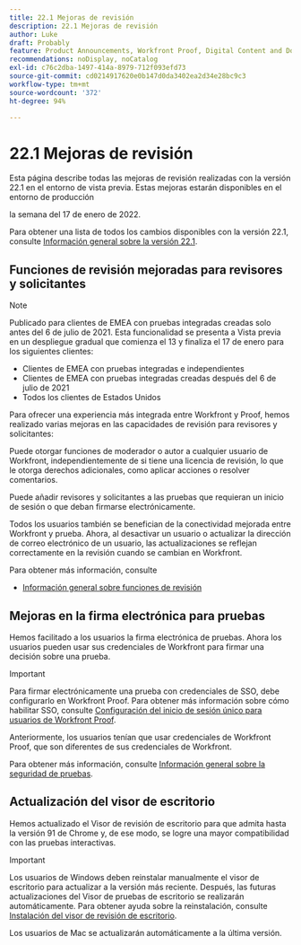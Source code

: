 ```yaml
---
title: 22.1 Mejoras de revisión
description: 22.1 Mejoras de revisión
author: Luke
draft: Probably
feature: Product Announcements, Workfront Proof, Digital Content and Documents
recommendations: noDisplay, noCatalog
exl-id: c76c2dba-1497-414a-8979-712f093efd73
source-git-commit: cd0214917620e0b147d0da3402ea2d34e28bc9c3
workflow-type: tm+mt
source-wordcount: '372'
ht-degree: 94%

---
```


# 22.1 Mejoras de revisión

Esta página describe todas las mejoras de revisión realizadas con la versión 22.1 en el entorno de vista previa. Estas mejoras estarán disponibles en el entorno de producción

<!--
<MadCap:conditionalText data-mc-conditions="QuicksilverOrClassic.Draft mode">
in January 2022
</MadCap:conditionalText>
-->

la semana del 17 de enero de 2022.

Para obtener una lista de todos los cambios disponibles con la versión 22.1, consulte [Información general sobre la versión 22.1](../../../product-announcements/product-releases/22.1-release-activity/22-1-release-overview.md).

## Funciones de revisión mejoradas para revisores y solicitantes

>[!NOTE]
>
>Publicado para clientes de EMEA con pruebas integradas creadas solo antes del 6 de julio de 2021. Esta funcionalidad se presenta a Vista previa en un despliegue gradual que comienza el 13 y finaliza el 17 de enero para los siguientes clientes:
>
>* Clientes de EMEA con pruebas integradas e independientes
>* Clientes de EMEA con pruebas integradas creadas después del 6 de julio de 2021
>* Todos los clientes de Estados Unidos

Para ofrecer una experiencia más integrada entre Workfront y Proof, hemos realizado varias mejoras en las capacidades de revisión para revisores y solicitantes:

Puede otorgar funciones de moderador o autor a cualquier usuario de Workfront, independientemente de si tiene una licencia de revisión, lo que le otorga derechos adicionales, como aplicar acciones o resolver comentarios.

Puede añadir revisores y solicitantes a las pruebas que requieran un inicio de sesión o que deban firmarse electrónicamente.

Todos los usuarios también se benefician de la conectividad mejorada entre Workfront y prueba. Ahora, al desactivar un usuario o actualizar la dirección de correo electrónico de un usuario, las actualizaciones se reflejan correctamente en la revisión cuando se cambian en Workfront.

Para obtener más información, consulte

* [Información general sobre funciones de revisión](../../../review-and-approve-work/proofing/proofing-overview/proof-roles.md)

## Mejoras en la firma electrónica para pruebas

Hemos facilitado a los usuarios la firma electrónica de pruebas. Ahora los usuarios pueden usar sus credenciales de Workfront para firmar una decisión sobre una prueba.

>[!IMPORTANT]
>
>Para firmar electrónicamente una prueba con credenciales de SSO, debe configurarlo en Workfront Proof. Para obtener más información sobre cómo habilitar SSO, consulte [Configuración del inicio de sesión único para usuarios de Workfront Proof](../../../workfront-proof/wp-acct-admin/account-settings/configure-sso-for-wp-users.md).

Anteriormente, los usuarios tenían que usar credenciales de Workfront Proof, que son diferentes de sus credenciales de Workfront.

Para obtener más información, consulte [Información general sobre la seguridad de pruebas](../../../review-and-approve-work/proofing/proofing-overview/proof-security-overview.md).

## Actualización del visor de escritorio

Hemos actualizado el Visor de revisión de escritorio para que admita hasta la versión 91 de Chrome y, de ese modo, se logre una mayor compatibilidad con las pruebas interactivas.

>[!IMPORTANT]
>
>Los usuarios de Windows deben reinstalar manualmente el visor de escritorio para actualizar a la versión más reciente. Después, las futuras actualizaciones del Visor de pruebas de escritorio se realizarán automáticamente. Para obtener ayuda sobre la reinstalación, consulte [Instalación del visor de revisión de escritorio](../../../review-and-approve-work/proofing/use-the-desktop-proofing-viewer/installing-desktop-proofing-viewer.md).

Los usuarios de Mac se actualizarán automáticamente a la última versión.
